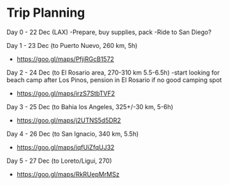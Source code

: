 <!-- TITLE: Baja Dec 2018 -->
<!-- SUBTITLE: A quick summary of Baja Dec 2018 -->

# Trip Planning
Day 0 - 22 Dec (LAX)
-Prepare, buy supplies, pack
-Ride to San Diego?

Day 1 - 23 Dec (to Puerto Nuevo, 260 km, 5h)
* https://goo.gl/maps/PfjiRGcB1572

Day 2 - 24 Dec (to El Rosario area, 270-310 km 5.5-6.5h)
-start looking for beach camp after Los Pinos, pension in El Rosario if no good camping spot
* https://goo.gl/maps/irzS7StbTVF2

Day 3 - 25 Dec (to Bahia los Angeles, 325+/-30 km, 5-6h)
* https://goo.gl/maps/j2UTNS5d5DR2

Day 4 - 26 Dec (to San Ignacio, 340 km, 5.5h)
* https://goo.gl/maps/iqfUiZfqUJ32

Day 5 - 27 Dec (to Loreto/Ligui, 270)
* https://goo.gl/maps/RkRUepMrMSz



